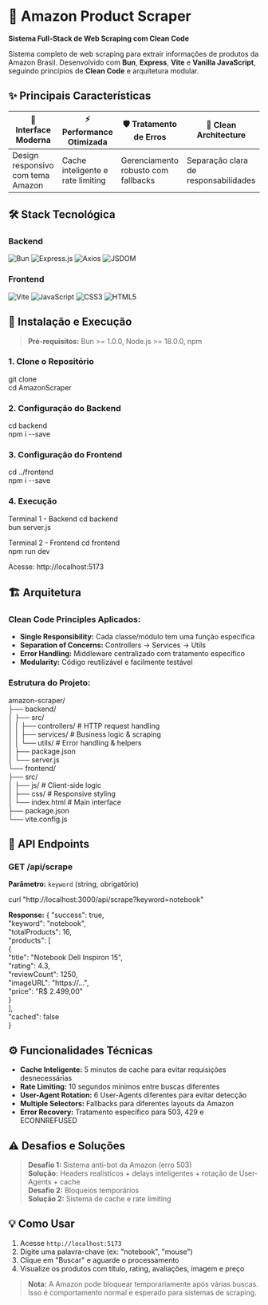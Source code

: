 # 🛒 Amazon Product Scraper

**Sistema Full-Stack de Web Scraping com Clean Code**

Sistema completo de web scraping para extrair informações de produtos da Amazon Brasil. Desenvolvido com **Bun**, **Express**, **Vite** e **Vanilla JavaScript**, seguindo princípios de **Clean Code** e arquitetura modular.

## ✨ Principais Características

| 🎨 Interface Moderna | ⚡ Performance Otimizada | 🛡️ Tratamento de Erros | 🧹 Clean Architecture |
|---|---|---|---|
| Design responsivo com tema Amazon | Cache inteligente e rate limiting | Gerenciamento robusto com fallbacks | Separação clara de responsabilidades |

## 🛠️ Stack Tecnológica

### Backend
![Bun](https://img.shields.io/badge/Bun-000000?style=flat&logo=bun&logoColor=white)
![Express.js](https://img.shields.io/badge/Express.js-404D59?style=flat&logo=express&logoColor=white)
![Axios](https://img.shields.io/badge/Axios-5A29E4?style=flat&logo=axios&logoColor=white)
![JSDOM](https://img.shields.io/badge/JSDOM-E34F26?style=flat&logoColor=white)

### Frontend
![Vite](https://img.shields.io/badge/Vite-646CFF?style=flat&logo=vite&logoColor=white)
![JavaScript](https://img.shields.io/badge/JavaScript-F7DF1E?style=flat&logo=javascript&logoColor=black)
![CSS3](https://img.shields.io/badge/CSS3-1572B6?style=flat&logo=css3&logoColor=white)
![HTML5](https://img.shields.io/badge/HTML5-E34F26?style=flat&logo=html5&logoColor=white)

## 🚀 Instalação e Execução

> **Pré-requisitos:** Bun >= 1.0.0, Node.js >= 18.0.0, npm

### 1. Clone o Repositório

git clone <repository-url> <br>
cd AmazonScraper

### 2. Configuração do Backend

cd backend<br>
npm i --save

### 3. Configuração do Frontend

cd ../frontend<br>
npm i --save

### 4. Execução

Terminal 1 - Backend
cd backend<br>
bun server.js

Terminal 2 - Frontend
cd frontend<br>
npm run dev

Acesse: http://localhost:5173

## 🏗️ Arquitetura

### Clean Code Principles Aplicados:

- **Single Responsibility:** Cada classe/módulo tem uma função específica
- **Separation of Concerns:** Controllers → Services → Utils
- **Error Handling:** Middleware centralizado com tratamento específico
- **Modularity:** Código reutilizável e facilmente testável

### Estrutura do Projeto:

amazon-scraper/<br>
├── backend/<br>
│ ├── src/<br>
│ │ ├── controllers/ # HTTP request handling<br>
│ │ ├── services/ # Business logic & scraping<br>
│ │ └── utils/ # Error handling & helpers<br>
│ ├── package.json<br>
│ └── server.js<br>
└── frontend/<br>
├── src/<br>
│ ├── js/ # Client-side logic<br>
│ ├── css/ # Responsive styling<br>
│ └── index.html # Main interface<br>
├── package.json<br>
└── vite.config.js<br>

## 🔗 API Endpoints

### GET /api/scrape

**Parâmetro:** `keyword` (string, obrigatório)

curl "http://localhost:3000/api/scrape?keyword=notebook"

**Response:**
{
"success": true,<br>
"keyword": "notebook",<br>
"totalProducts": 16,<br>
"products": [<br>
{<br>
"title": "Notebook Dell Inspiron 15",<br>
"rating": 4.3,<br>
"reviewCount": 1250,<br>
"imageURL": "https://...",<br>
"price": "R$ 2.499,00"<br>
}<br>
],<br>
"cached": false<br>
}

## ⚙️ Funcionalidades Técnicas

- **Cache Inteligente:** 5 minutos de cache para evitar requisições desnecessárias
- **Rate Limiting:** 10 segundos mínimos entre buscas diferentes
- **User-Agent Rotation:** 6 User-Agents diferentes para evitar detecção
- **Multiple Selectors:** Fallbacks para diferentes layouts da Amazon
- **Error Recovery:** Tratamento específico para 503, 429 e ECONNREFUSED

## ⚠️ Desafios e Soluções

> **Desafio 1:** Sistema anti-bot da Amazon (erro 503) <br>
> **Solução:** Headers realísticos + delays inteligentes + rotação de User-Agents + cache<br>
> **Desafio 2:** Bloqueios temporários<br>
> **Solução 2:** Sistema de cache e rate limiting

## 💡 Como Usar

1. Acesse `http://localhost:5173`
2. Digite uma palavra-chave (ex: "notebook", "mouse")
3. Clique em "Buscar" e aguarde o processamento
4. Visualize os produtos com título, rating, avaliações, imagem e preço

> **Nota:** A Amazon pode bloquear temporariamente após várias buscas. Isso é comportamento normal e esperado para sistemas de scraping.
